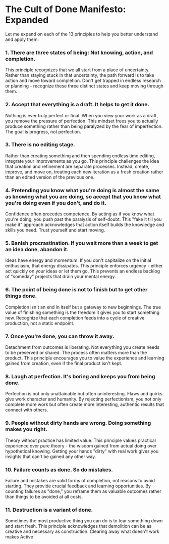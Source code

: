# The Cult of Done Manifesto: Expanded

Let me expand on each of the 13 principles to help you better understand and apply them:

### 1. There are three states of being: Not knowing, action, and completion.
This principle recognizes that we all start from a place of uncertainty. Rather than staying stuck in that uncertainty, the path forward is to take action and move toward completion. Don't get trapped in endless research or planning - recognize these three distinct states and keep moving through them.

### 2. Accept that everything is a draft. It helps to get it done.
Nothing is ever truly perfect or final. When you view your work as a draft, you remove the pressure of perfection. This mindset frees you to actually produce something rather than being paralyzed by the fear of imperfection. The goal is progress, not perfection.

### 3. There is no editing stage.
Rather than creating something and then spending endless time editing, integrate your improvements as you go. This principle challenges the idea that creation and refinement are separate processes. Instead, create, improve, and move on, treating each new iteration as a fresh creation rather than an edited version of the previous one.

### 4. Pretending you know what you're doing is almost the same as knowing what you are doing, so accept that you know what you're doing even if you don't, and do it.
Confidence often precedes competence. By acting as if you know what you're doing, you push past the paralysis of self-doubt. This "fake it till you make it" approach acknowledges that action itself builds the knowledge and skills you need. Trust yourself and start moving.

### 5. Banish procrastination. If you wait more than a week to get an idea done, abandon it.
Ideas have energy and momentum. If you don't capitalize on the initial enthusiasm, that energy dissipates. This principle enforces urgency - either act quickly on your ideas or let them go. This prevents an endless backlog of "someday" projects that drain your mental energy.

### 6. The point of being done is not to finish but to get other things done.
Completion isn't an end in itself but a gateway to new beginnings. The true value of finishing something is the freedom it gives you to start something new. Recognize that each completion feeds into a cycle of creative production, not a static endpoint.

### 7. Once you're done, you can throw it away.
Detachment from outcomes is liberating. Not everything you create needs to be preserved or shared. The process often matters more than the product. This principle encourages you to value the experience and learning gained from creation, even if the final product isn't kept.

### 8. Laugh at perfection. It's boring and keeps you from being done.
Perfection is not only unattainable but often uninteresting. Flaws and quirks give work character and humanity. By rejecting perfectionism, you not only complete more work but often create more interesting, authentic results that connect with others.

### 9. People without dirty hands are wrong. Doing something makes you right.
Theory without practice has limited value. This principle values practical experience over pure theory - the wisdom gained from actual doing over hypothetical knowing. Getting your hands "dirty" with real work gives you insights that can't be gained any other way.

### 10. Failure counts as done. So do mistakes.
Failure and mistakes are valid forms of completion, not reasons to avoid starting. They provide crucial feedback and learning opportunities. By counting failures as "done," you reframe them as valuable outcomes rather than things to be avoided at all costs.

### 11. Destruction is a variant of done.
Sometimes the most productive thing you can do is to tear something down and start fresh. This principle acknowledges that demolition can be as creative and necessary as construction. Clearing away what doesn't work makes
Active
